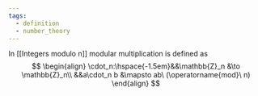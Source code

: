 ```yaml
---
tags:
  - definition
  - number_theory
---
```

In [[Integers modulo n]] modular multiplication is defined as$$
\begin{align}
	\cdot_n:\hspace{-1.5em}&&\mathbb{Z}_n &\to \mathbb{Z}_n\\
	&&a\cdot_n b &\mapsto ab\ (\operatorname{mod}\ n)
\end{align}
$$